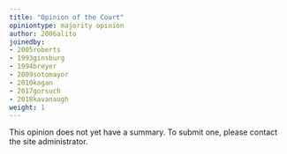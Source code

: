 ```yaml
---
title: "Opinion of the Court"
opiniontype: majority opinion
author: 2006alito
joinedby:
- 2005roberts
- 1993ginsburg
- 1994breyer
- 2009sotomayor
- 2010kagan
- 2017gorsuch
- 2018kavanaugh
weight: 1
---
```

This opinion does not yet have a summary. To submit one, please contact the site administrator.